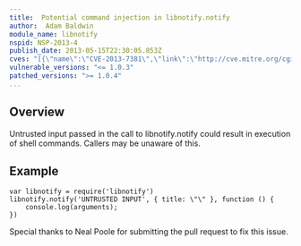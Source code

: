 ```yaml
---
title:  Potential command injection in libnotify.notify
author:  Adam Baldwin
module_name: libnotify
nspid: NSP-2013-4
publish_date: 2013-05-15T22:30:05.853Z
cves: "[{\"name\":\"CVE-2013-7381\",\"link\":\"http://cve.mitre.org/cgi-bin/cvename.cgi?name=CVE-2013-7381\"}]"
vulnerable_versions: "<= 1.0.3"
patched_versions: ">= 1.0.4"
...
```


## Overview
Untrusted input passed in the call to libnotify.notify could result in execution of shell commands. Callers may be unaware of this.

## Example
```
var libnotify = require('libnotify')
libnotify.notify('UNTRUSTED INPUT', { title: \"\" }, function () {
    console.log(arguments);
})
```

Special thanks to Neal Poole for submitting the pull request to fix this issue.

